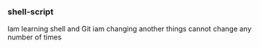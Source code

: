 ### shell-script
Iam learning shell and Git
iam changing another things 
cannot change any number of times 
